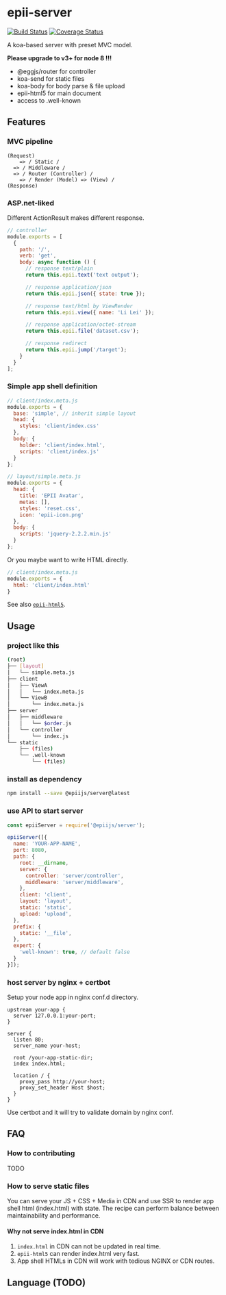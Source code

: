 # epii-server

[![Build Status](https://travis-ci.org/epiijs/epii-server.svg?branch=master)](https://travis-ci.org/epiijs/epii-server)
[![Coverage Status](https://coveralls.io/repos/github/epiijs/epii-server/badge.svg?branch=master)](https://coveralls.io/github/epiijs/epii-server?branch=master)

A koa-based server with preset MVC model.

**Please upgrade to v3+ for node 8 !!!**

- @eggjs/router for controller
- koa-send for static files
- koa-body for body parse & file upload
- epii-html5 for main document
- access to .well-known

## Features

### MVC pipeline

    (Request)
        => / Static /
      => / Middleware /
      => / Router (Controller) /
        => / Render (Model) => (View) /
    (Response)

### ASP.net-liked

Different ActionResult makes different response.  

```js
// controller
module.exports = [
  {
    path: '/',
    verb: 'get',
    body: async function () {
      // response text/plain
      return this.epii.text('text output');

      // response application/json
      return this.epii.json({ state: true });

      // response text/html by ViewRender
      return this.epii.view({ name: 'Li Lei' });

      // response application/octet-stream
      return this.epii.file('dataset.csv');

      // response redirect
      return this.epii.jump('/target');
    }
  }
];
```

### Simple app shell definition

```js
// client/index.meta.js
module.exports = {
  base: 'simple', // inherit simple layout
  head: {
    styles: 'client/index.css'
  },
  body: {
    holder: 'client/index.html',
    scripts: 'client/index.js'
  }
};

// layout/simple.meta.js
module.exports = {
  head: {
    title: 'EPII Avatar',
    metas: [],
    styles: 'reset.css',
    icon: 'epii-icon.png'
  },
  body: {
    scripts: 'jquery-2.2.2.min.js'
  }
};
```

Or you maybe want to write HTML directly.

```js
// client/index.meta.js
module.exports = {
  html: 'client/index.html'
}
```

See also [`epii-html5`](https://github.com/epiijs/epii-html5).

## Usage

### project like this

```sh
(root)
├── [layout]
│   └── simple.meta.js
├── client
│   ├── ViewA
│   │   └── index.meta.js
│   └── ViewB
│       └── index.meta.js
├── server
│   ├── middleware
│   │   └── $order.js
│   └── controller
│       └── index.js
└── static
    ├── (files)
    └── .well-known
        └── (files)
```

### install as dependency
```sh
npm install --save @epiijs/server@latest
```

### use API to start server
```js
const epiiServer = require('@epiijs/server');

epiiServer([{
  name: 'YOUR-APP-NAME',
  port: 8080,
  path: {
    root: __dirname,
    server: {
      controller: 'server/controller',
      middleware: 'server/middleware',
    },
    client: 'client',
    layout: 'layout',
    static: 'static',
    upload: 'upload',
  },
  prefix: {
    static: '__file',
  },
  expert: {
    'well-known': true, // default false
  }
}]);
```

### host server by nginx + certbot

Setup your node app in nginx conf.d directory.
```nginx
upstream your-app {
  server 127.0.0.1:your-port;
}

server {
  listen 80;
  server_name your-host;

  root /your-app-static-dir;
  index index.html;

  location / {
    proxy_pass http://your-host;
    proxy_set_header Host $host;
  }
}
```
Use certbot and it will try to validate domain by nginx conf. 

## FAQ

### How to contributing

TODO

### How to serve static files

You can serve your JS + CSS + Media in CDN and use SSR to render app shell html (index.html) with state.
The recipe can perform balance between maintainability and performance.

#### Why not serve index.html in CDN

1. `index.html` in CDN can not be updated in real time.
2. `epii-html5` can render index.html very fast.
3. App shell HTMLs in CDN will work with tedious NGINX or CDN routes.

## Language (TODO)